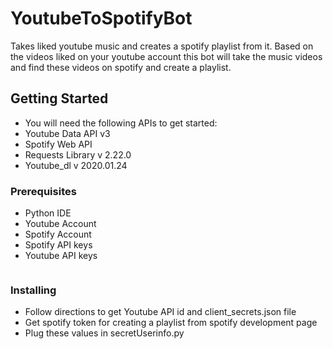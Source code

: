 # YoutubeToSpotifyBot
Takes liked youtube music and creates a spotify playlist from it.
Based on the videos liked on your youtube account this bot will take the music videos and find these videos on spotify and create a playlist.

## Getting Started

* You will need the following APIs to get started:
* Youtube Data API v3
* Spotify Web API
* Requests Library v 2.22.0
* Youtube_dl v 2020.01.24


### Prerequisites

* Python IDE
* Youtube Account
* Spotify Account
* Spotify API keys
* Youtube API keys

```

```

### Installing

* Follow directions to get Youtube API id and client_secrets.json file
* Get spotify token for creating a playlist from spotify development page
* Plug these values in secretUserinfo.py 

```
